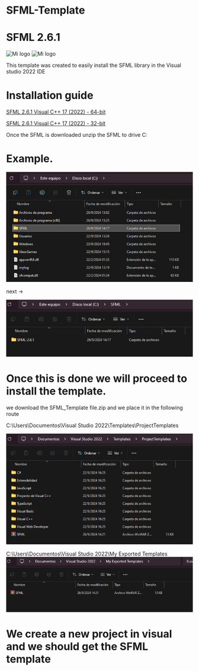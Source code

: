 # SFML-Template 
# SFML 2.6.1
<img src="https://www.sfml-dev.org/download/goodies/sfml-icon-mini.png" alt="Mi logo" width="100"/> <img src="https://upload.wikimedia.org/wikipedia/commons/thumb/2/2c/Visual_Studio_Icon_2022.svg/2048px-Visual_Studio_Icon_2022.svg.png" alt="Mi logo" width="100"/>

This template was created to easily install the SFML library in the Visual studio 2022 IDE 
# Installation guide

<a href="https://www.sfml-dev.org/files/SFML-2.6.1-windows-vc17-64-bit.zip" download>SFML 2.6.1 Visual C++ 17 (2022) - 64-bit</a>

<a href="https://www.sfml-dev.org/files/SFML-2.6.1-windows-vc17-32-bit.zip" download>SFML 2.6.1 Visual C++ 17 (2022) - 32-bit</a>

Once the SFML is downloaded unzip the SFML to drive C:
# Example.

![example](example1.png)

next ->

![example](example2.png)

# Once this is done we will proceed to install the template.
we download the SFML_Template file.zip and we place it in the following route

C:\Users\Documentos\Visual Studio 2022\Templates\ProjectTemplates

![example](example4.png)

C:\Users\Documentos\Visual Studio 2022\My Exported Templates
![example](example3.png)


# We create a new project in visual and we should get the SFML template
